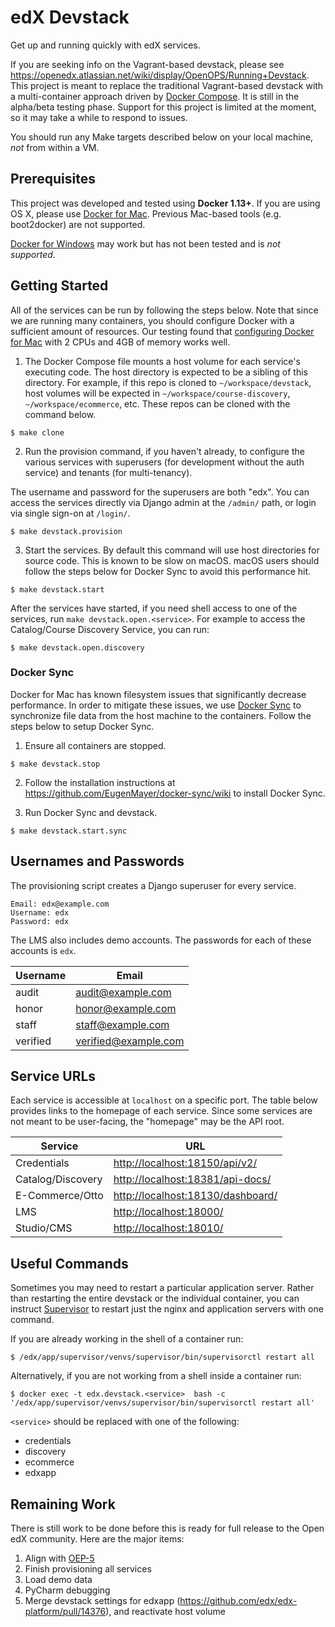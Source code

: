 # edX Devstack

Get up and running quickly with edX services.

If you are seeking info on the Vagrant-based devstack, please see https://openedx.atlassian.net/wiki/display/OpenOPS/Running+Devstack.
This project is meant to replace the traditional Vagrant-based devstack with a multi-container approach driven by [Docker
Compose](https://docs.docker.com/compose/). It is still in the alpha/beta testing phase. Support for this project is
limited at the moment, so it may take a while to respond to issues.

You should run any Make targets described below on your local machine, _not_ from within a VM.

## Prerequisites

This project was developed and tested using **Docker 1.13+**. If you are using OS X, please use [Docker for Mac](https://docs.docker.com/docker-for-mac/).
Previous Mac-based tools (e.g. boot2docker) are not supported.

[Docker for Windows](https://docs.docker.com/docker-for-windows/) may work but has not been tested and is _not supported_.


## Getting Started

All of the services can be run by following the steps below. Note that since we are running many containers, you should
configure Docker with a sufficient amount of resources. Our testing found that [configuring Docker for Mac](https://docs.docker.com/docker-for-mac/#/advanced)
 with 2 CPUs and 4GB of memory works well.

1. The Docker Compose file mounts a host volume for each service's executing code. The host directory is expected to be
  a sibling of this directory. For example, if this repo is cloned to `~/workspace/devstack`, host volumes will be
  expected in `~/workspace/course-discovery`, `~/workspace/ecommerce`, etc. These repos can be cloned with the command
  below.

  ```
  $ make clone
  ```

2. Run the provision command, if you haven't already, to configure the various services with superusers (for
  development without the auth service) and tenants (for multi-tenancy).

  The username and password for the superusers are both "edx". You can access the services directly via Django admin
  at the `/admin/` path, or login via single sign-on at `/login/`.

  ```
  $ make devstack.provision
  ```

3. Start the services. By default this command will use host directories for source code. This is known to be slow on
   macOS. macOS users should follow the steps below for Docker Sync to avoid this performance hit.

  ```
  $ make devstack.start
  ```

After the services have started, if you need shell access to one of the services, run `make devstack.open.<service>`.
For example to access the Catalog/Course Discovery Service, you can run:

```
$ make devstack.open.discovery
```

### Docker Sync

Docker for Mac has known filesystem issues that significantly decrease performance. In order to mitigate these issues,
we use [Docker Sync](https://github.com/EugenMayer/docker-sync/wiki) to synchronize file data from the host machine to
the containers. Follow the steps below to setup Docker Sync.

1. Ensure all containers are stopped.
```
$ make devstack.stop
```

2. Follow the installation instructions at https://github.com/EugenMayer/docker-sync/wiki to install Docker Sync.

3. Run Docker Sync and devstack.
```
$ make devstack.start.sync
```


## Usernames and Passwords

The provisioning script creates a Django superuser for every service.

    Email: edx@example.com
    Username: edx
    Password: edx

The LMS also includes demo accounts. The passwords for each of these accounts is `edx`.


| Username | Email                |
|----------|----------------------|
| audit    | audit@example.com    |
| honor    | honor@example.com    |
| staff    | staff@example.com    |
| verified | verified@example.com |


## Service URLs

Each service is accessible at `localhost` on a specific port. The table below provides links to the homepage of each
service. Since some services are not meant to be user-facing, the "homepage" may be the API root.

| Service           | URL                                                                    |
|-------------------|------------------------------------------------------------------------|
| Credentials       | [http://localhost:18150/api/v2/](http://localhost:18150/api/v2/)       |
| Catalog/Discovery | [http://localhost:18381/api-docs/](http://localhost:18381/api-docs/)   |
| E-Commerce/Otto   | [http://localhost:18130/dashboard/](http://localhost:18130/dashboard/) |
| LMS               | [http://localhost:18000/](http://localhost:18000/)                     |
| Studio/CMS        | [http://localhost:18010/](http://localhost:18010/)                     |


## Useful Commands

Sometimes you may need to restart a particular application server. Rather than restarting the entire devstack or the
individual container, you can instruct [Supervisor](http://supervisord.org/) to restart just the nginx and application
servers with one command.

If you are already working in the shell of a container run:

```
$ /edx/app/supervisor/venvs/supervisor/bin/supervisorctl restart all
```

Alternatively, if you are not working from a shell inside a container run:

```
$ docker exec -t edx.devstack.<service>  bash -c '/edx/app/supervisor/venvs/supervisor/bin/supervisorctl restart all'
```

`<service>` should be replaced with one of the following:

* credentials
* discovery
* ecommerce
* edxapp

## Remaining Work

There is still work to be done before this is ready for full release to the Open edX community. Here are the major items:

1. Align with [OEP-5](http://open-edx-proposals.readthedocs.io/en/latest/oep-0005.html)
2. Finish provisioning all services
3. Load demo data
4. PyCharm debugging
5. Merge devstack settings for edxapp (https://github.com/edx/edx-platform/pull/14376), and reactivate host volume
